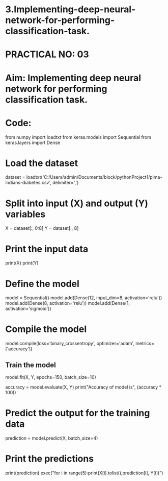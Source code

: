 # 3.Implementing-deep-neural-network-for-performing-classification-task.
# PRACTICAL NO: 03
# Aim: Implementing deep neural network for performing classification task.
# Code:
from numpy import loadtxt
from keras.models import Sequential
from keras.layers import Dense

# Load the dataset
dataset = loadtxt('C:/Users/admin/Documents/block/pythonProject1/pima-indians-diabetes.csv', delimiter=',')

# Split into input (X) and output (Y) variables
X = dataset[:, 0:8]
Y = dataset[:, 8]

# Print the input data
print(X)
print(Y)

# Define the model
model = Sequential()
model.add(Dense(12, input_dim=8, activation='relu'))
model.add(Dense(8, activation='relu'))
model.add(Dense(1, activation='sigmoid'))

# Compile the model
model.compile(loss='binary_crossentropy', optimizer='adam', metrics=['accuracy'])

## Train the model
model.fit(X, Y, epochs=150, batch_size=10)

accuracy = model.evaluate(X, Y)
print("Accuracy of model is", (accuracy * 100))

# Predict the output for the training data
prediction = model.predict(X, batch_size=4)

# Print the predictions
print(prediction)
exec("for i in range(5):print(X[i].tolist(),prediction[i], Y[i])")
